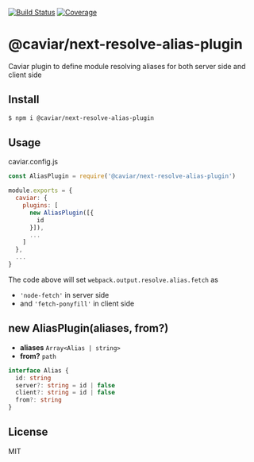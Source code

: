 [![Build Status](https://travis-ci.org/kaelzhang/caviar-plugin-resolve-alias.svg?branch=master)](https://travis-ci.org/kaelzhang/caviar-plugin-resolve-alias)
[![Coverage](https://codecov.io/gh/kaelzhang/caviar-plugin-resolve-alias/branch/master/graph/badge.svg)](https://codecov.io/gh/kaelzhang/caviar-plugin-resolve-alias)
<!-- optional appveyor tst
[![Windows Build Status](https://ci.appveyor.com/api/projects/status/github/kaelzhang/caviar-plugin-resolve-alias?branch=master&svg=true)](https://ci.appveyor.com/project/kaelzhang/caviar-plugin-resolve-alias)
-->
<!-- optional npm version
[![NPM version](https://badge.fury.io/js/@caviar/next-resolve-alias-plugin.svg)](http://badge.fury.io/js/@caviar/next-resolve-alias-plugin)
-->
<!-- optional npm downloads
[![npm module downloads per month](http://img.shields.io/npm/dm/@caviar/next-resolve-alias-plugin.svg)](https://www.npmjs.org/package/@caviar/next-resolve-alias-plugin)
-->
<!-- optional dependency status
[![Dependency Status](https://david-dm.org/kaelzhang/caviar-plugin-resolve-alias.svg)](https://david-dm.org/kaelzhang/caviar-plugin-resolve-alias)
-->

# @caviar/next-resolve-alias-plugin

Caviar plugin to define module resolving aliases for both server side and client side

## Install

```sh
$ npm i @caviar/next-resolve-alias-plugin
```

## Usage

caviar.config.js

```js
const AliasPlugin = require('@caviar/next-resolve-alias-plugin')

module.exports = {
  caviar: {
    plugins: [
      new AliasPlugin([{
        id
      }]),
      ...
    ]
  },
  ...
}
```

The code above will set `webpack.output.resolve.alias.fetch` as

- `'node-fetch'` in server side
- and `'fetch-ponyfill'` in client side

## new AliasPlugin(aliases, from?)

- **aliases** `Array<Alias | string>`
- **from?** `path`

```ts
interface Alias {
  id: string
  server?: string = id | false
  client?: string = id | false
  from?: string
}
```

## License

MIT
